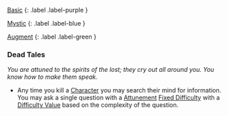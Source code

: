 
[Basic](Game/Basic-List)
{: .label .label-purple }

[Mystic](Game/Mystic)
{: .label .label-blue }

[Augment](Game/Advancement-List?Augment=true)
{: .label .label-green }
### Dead Tales
*You are attuned to the spirits of the lost; they cry out all around you. You know how to make them speak.*
* Any time you kill a [Character](Game/Core/Terminology#Character) you may search their mind for information. You may ask a single question with a [Attunement](Game/Core/Spirit#Attunement) [Fixed Difficulty](Game/Core/Skills#Fixed%20Difficulty) with a [Difficulty Value](Game/Core/Terminology#Difficulty%20Value) based on the complexity of the question.


